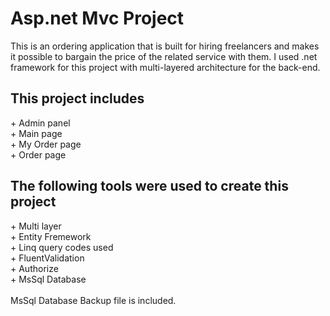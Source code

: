 # Asp.net Mvc Project

This is an ordering application that is built for hiring freelancers and makes it possible to bargain the price of the related service with them. I used .net framework for this project with multi-layered architecture for the back-end.
<br/>
<h2>This project includes</h2>
+ Admin panel <br/>
+ Main page<br/>
+ My Order page<br/>
+ Order page
<h2>The following tools were used to create this project</h2>
+ Multi layer<br/>
+ Entity Fremework<br/>
+ Linq query codes used<br/>
+ FluentValidation<br/>
+ Authorize<br/>
+ MsSql Database
<br/>
<br/>
MsSql Database Backup file is included.
